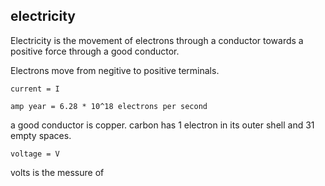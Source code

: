 ## electricity

Electricity is the movement of electrons through a conductor towards a positive force through a good conductor.

Electrons move from negitive to positive terminals. 

`current = I`

`amp year = 6.28 * 10^18 electrons per second`

a good conductor is copper. carbon has 1 electron in its outer shell and 31 empty spaces.



`voltage = V`

volts is the messure of 
